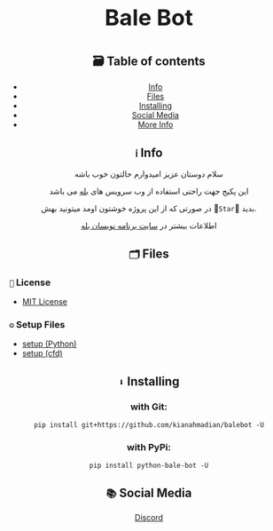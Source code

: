 <div align='center'>
<p style = "font-size: 40px;"><b> Bale Bot </b></p>

## 🗃 Table of contents

* [Info](https://github.com/kianahmadian/bale-bot#%E2%84%B9-info)
* [Files](https://github.com/kianahmadian/bale-bot#-files)
* [Installing](https://github.com/kianahmadian/bale-bot#-installing)
* [Social Media](https://github.com/kianahmadian/bale-bot#-social-media)
* [More Info]()

## `ℹ` Info 

سلام دوستان عزیز امیدوارم حالتون خوب باشه 

این پکیج جهت راحتی استفاده از وب سرویس های [بله](https://bale.ai/) می باشد


در صورتی که از این پروژه خوشتون اومد میتونید بهش 🌟`Star`🌟 بدید.




اطلاعات بیشتر در [سایت برنامه نویسان بله](https://devbale.ir/)

## `🗂` Files 

</div>

### `📜` License 
* [MIT License](https://github.com/kianahmadian/bale-bot/blob/main/LICENSE)

### `⚙` Setup Files 
* [setup (Python)](https://github.com/kianahmadian/bale-bot/blob/main/setup.py)
* [setup (cfd)](https://github.com/kianahmadian/bale-bot/blob/main/setup.cfd)


<div align='center'>

## `⬇` Installing 

### with Git:

```
pip install git+https://github.com/kianahmadian/balebot -U
```

### with PyPi:

```
pip install python-bale-bot -U
```

</div>


<div align='center'>

## `📚` Social Media

<a href="https://discord.com/users/684748470799958033"> Discord </a>

</div>
